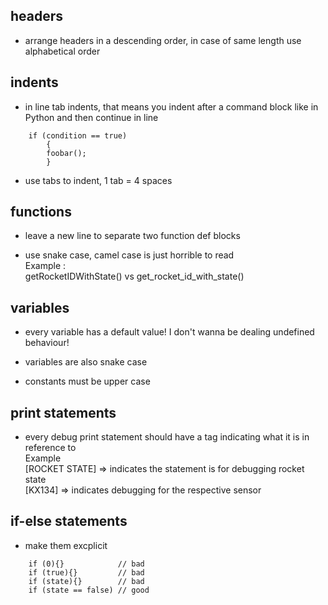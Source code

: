 ## headers

- arrange headers in a descending order, in case of same length use alphabetical order  


## indents

- in line tab indents, that means you indent after a command block like in Python and then continue in line  

```
    if (condition == true)
        {
        foobar();
        }
```

- use tabs to indent, 1 tab = 4 spaces  


## functions

- leave a new line to separate two function def blocks  

- use snake case, camel case is just horrible to read  
    Example :  
        getRocketIDWithState() vs get_rocket_id_with_state()  


## variables

- every variable has a default value! I don't wanna be dealing undefined behaviour!  

- variables are also snake case  

- constants must be upper case

## print statements

- every debug print statement should have a tag indicating what it is in reference to   
    Example  
        [ROCKET STATE] => indicates the statement is for debugging rocket state  
        [KX134] => indicates debugging for the respective sensor  


## if-else statements

- make them excplicit

```
    if (0){}            // bad
    if (true){}         // bad
    if (state){}        // bad
    if (state == false) // good
```